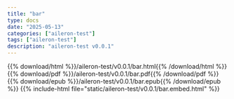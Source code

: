 ```yaml
---
title: "bar"
type: docs
date: "2025-05-13"
categories: ["aileron-test"]
tags: ["aileron-test"]
description: "aileron-test v0.0.1"
---
```


{{% download/html %}}/aileron-test/v0.0.1/bar.html{{% /download/html %}}
{{% download/pdf %}}/aileron-test/v0.0.1/bar.pdf{{% /download/pdf %}}
{{% download/epub %}}/aileron-test/v0.0.1/bar.epub{{% /download/epub %}}
{{% include-html file="static/aileron-test/v0.0.1/bar.embed.html" %}}
